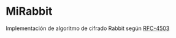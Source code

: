 # MiRabbit

Implementación de algoritmo de cifrado Rabbit según [RFC-4503](https://tools.ietf.org/html/rfc4503)
